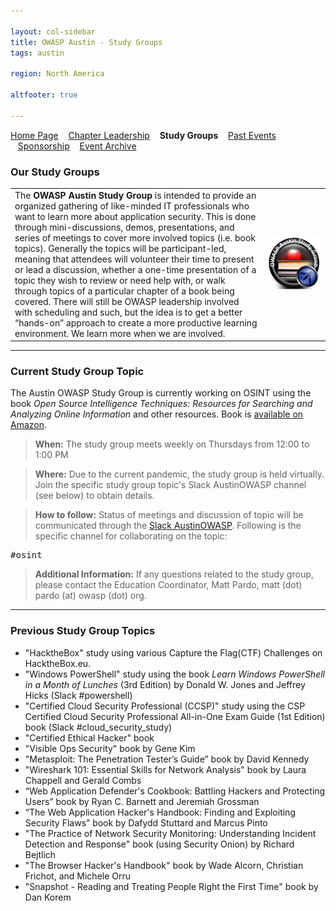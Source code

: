 ```yaml
---

layout: col-sidebar
title: OWASP Austin - Study Groups
tags: austin

region: North America

altfooter: true

---
```


[Home Page](index.md)
&nbsp;&nbsp;&nbsp;[Chapter Leadership](leadership.md)
&nbsp;&nbsp;&nbsp;<strong>Study Groups</strong>
&nbsp;&nbsp;&nbsp;[Past Events](pastevents.md)
&nbsp;&nbsp;&nbsp;[Sponsorship](sponsorship.md)
&nbsp;&nbsp;&nbsp;[Event Archive](pasteventsarchive.md)


### Our Study Groups ###

<table>
  <tr><td width="80%">
    The <strong>OWASP Austin Study Group</strong> is intended to provide an organized gathering of like-minded IT professionals who want to learn more about application security.   This is done through mini-discussions, demos, presentations, and series of meetings to cover more involved topics (i.e. book topics).   Generally the topics will be participant-led, meaning that attendees will volunteer their time to present or lead a discussion, whether a one-time presentation of a topic they wish to review or need help with, or walk through topics of a particular chapter of a book being covered.  There will still be OWASP leadership involved with scheduling and such, but the idea is to get a better “hands-on” approach to create a more productive learning environment.  We learn more when we are involved.</td>
    <td><img src="assets/images/OWASP_Austin_Study_Group_sm.png" alt="Study Group Logo"/></td>
  </tr>
</table>

----

### Current Study Group Topic ###

The Austin OWASP Study Group is currently working on OSINT using the book <i>Open Source Intelligence Techniques: Resources for Searching and Analyzing Online Information</i> and other resources. Book is <a href="https://www.amazon.com/Open-Source-Intelligence-Techniques-Information/dp/B08RRDTFF9/ref=sr_1_3?dchild=1&keywords=OSINT&qid=1619112943&sr=8-3">available on Amazon</a>.
  
> **When:**  The study group meets weekly on Thursdays from 12:00 to 1:00 PM

> **Where:**  Due to the current pandemic, the study group is held virtually. Join the specific study group topic's Slack AustinOWASP channel (see below) to obtain details.
 
<!-- National Instruments, Building A, Room 217 (Directions: [GoogleMaps](https://www.google.com/maps/place/National+Instruments/@30.4077179,-97.7268262,17z/data#!3m1!4b1!4m2!3m1!1s0x865b34c37397e56b:0x765d5bc26a58ce96), [MapQuest](http://www.mapquest.com/maps?address#11500+N+Mo+Pac+Expy&city#Austin&state#TX&zipcode#78759&redirect#true) -->

> **How to follow:** Status of meetings and discussion of topic will be communicated through the [Slack AustinOWASP](https://austinowasp.slack.com).  Following is the specific channel for collaborating on the topic:
<pre>#osint</pre>

> **Additional Information:** If any questions related to the study group, please contact the Education Coordinator, Matt Pardo, matt (dot) pardo (at) owasp (dot) org.


----

### Previous Study Group Topics ###

* "HacktheBox" study using various Capture the Flag(CTF) Challenges on HacktheBox.eu.
* "Windows PowerShell" study using the book <i>Learn Windows PowerShell in a Month of Lunches</i> (3rd Edition) by Donald W. Jones and Jeffrey Hicks (Slack #powershell)
* "Certified Cloud Security Professional (CCSP)" study using the CSP Certified Cloud Security Professional All-in-One Exam Guide (1st Edition) book (Slack #cloud_security_study)
* "Certified Ethical Hacker" book
* "Visible Ops Security" book by Gene Kim
* "Metasploit: The Penetration Tester’s Guide” book by David Kennedy
* "Wireshark 101: Essential Skills for Network Analysis" book by Laura Chappell and Gerald Combs
* “Web Application Defender's Cookbook: Battling Hackers and Protecting Users” book by Ryan C. Barnett and Jeremiah Grossman
* “The Web Application Hacker's Handbook: Finding and Exploiting Security Flaws” book by Dafydd Stuttard and Marcus Pinto
* "The Practice of Network Security Monitoring: Understanding Incident Detection and Response" book (using Security Onion) by Richard Bejtlich
* "The Browser Hacker's Handbook" book by Wade Alcorn, Christian Frichot, and Michele Orru
* "Snapshot - Reading and Treating People Right the First Time" book by Dan Korem
